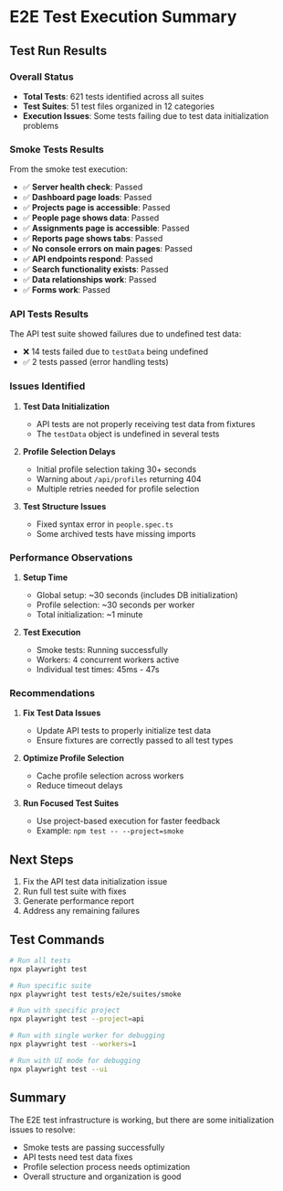 # E2E Test Execution Summary

## Test Run Results

### Overall Status
- **Total Tests**: 621 tests identified across all suites
- **Test Suites**: 51 test files organized in 12 categories
- **Execution Issues**: Some tests failing due to test data initialization problems

### Smoke Tests Results
From the smoke test execution:
- ✅ **Server health check**: Passed
- ✅ **Dashboard page loads**: Passed  
- ✅ **Projects page is accessible**: Passed
- ✅ **People page shows data**: Passed
- ✅ **Assignments page is accessible**: Passed
- ✅ **Reports page shows tabs**: Passed
- ✅ **No console errors on main pages**: Passed
- ✅ **API endpoints respond**: Passed
- ✅ **Search functionality exists**: Passed
- ✅ **Data relationships work**: Passed
- ✅ **Forms work**: Passed

### API Tests Results
The API test suite showed failures due to undefined test data:
- ❌ 14 tests failed due to `testData` being undefined
- ✅ 2 tests passed (error handling tests)

### Issues Identified

1. **Test Data Initialization**
   - API tests are not properly receiving test data from fixtures
   - The `testData` object is undefined in several tests

2. **Profile Selection Delays**
   - Initial profile selection taking 30+ seconds
   - Warning about `/api/profiles` returning 404
   - Multiple retries needed for profile selection

3. **Test Structure Issues**
   - Fixed syntax error in `people.spec.ts`
   - Some archived tests have missing imports

### Performance Observations

1. **Setup Time**
   - Global setup: ~30 seconds (includes DB initialization)
   - Profile selection: ~30 seconds per worker
   - Total initialization: ~1 minute

2. **Test Execution**
   - Smoke tests: Running successfully
   - Workers: 4 concurrent workers active
   - Individual test times: 45ms - 47s

### Recommendations

1. **Fix Test Data Issues**
   - Update API tests to properly initialize test data
   - Ensure fixtures are correctly passed to all test types

2. **Optimize Profile Selection**
   - Cache profile selection across workers
   - Reduce timeout delays

3. **Run Focused Test Suites**
   - Use project-based execution for faster feedback
   - Example: `npm test -- --project=smoke`

## Next Steps

1. Fix the API test data initialization issue
2. Run full test suite with fixes
3. Generate performance report
4. Address any remaining failures

## Test Commands

```bash
# Run all tests
npx playwright test

# Run specific suite
npx playwright test tests/e2e/suites/smoke

# Run with specific project
npx playwright test --project=api

# Run with single worker for debugging
npx playwright test --workers=1

# Run with UI mode for debugging
npx playwright test --ui
```

## Summary

The E2E test infrastructure is working, but there are some initialization issues to resolve:
- Smoke tests are passing successfully
- API tests need test data fixes
- Profile selection process needs optimization
- Overall structure and organization is good